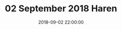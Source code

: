 ---
layout: album
title: 02 September 2018 Haren
date: 2018-09-02 22:00:00
cover: DSC_0002.JPG
pagination: 
  enabled: true
  images: true
  imageLayout: image
  itemsPerPage: 32
og:
  title: Wedstrijd DSE A vs Haren - 02 September 2018
  description: Bekijk hier hoe onze dames het ervan af brachten in hun wedstrijd tegen Haren
  image: https://www.basketlummen.be/albums/2018-09-02-haren/DSC_0002.JPG
---
